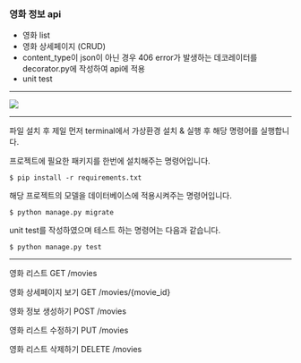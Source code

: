 ### 영화 정보 api
- 영화 list
- 영화 상세페이지 (CRUD)
- content_type이 json이 아닌 경우 406 error가 발생하는 데코레이터를 decorator.py에 작성하여 api에 적용
- unit test

---

![](https://images.velog.io/images/dnpxm387/post/efd59438-ee8a-4ad9-a856-cf47799bbb33/%E1%84%89%E1%85%B3%E1%84%8F%E1%85%B3%E1%84%85%E1%85%B5%E1%86%AB%E1%84%89%E1%85%A3%E1%86%BA%202020-12-14%20%E1%84%8B%E1%85%A9%E1%84%8C%E1%85%A5%E1%86%AB%201.34.55.png)

---

파일 설치 후 제일 먼저 terminal에서 가상환경 설치 & 실행 후 해당 명령어를 실행합니다.

프로젝트에 필요한 패키지를 한번에 설치해주는 명령어입니다.

`$ pip install -r requirements.txt`

해당 프로젝트의 모델을 데이터베이스에 적용시켜주는 명령어입니다.

`$ python manage.py migrate`

unit test를 작성하였으며 테스트 하는 명령어는 다음과 같습니다.

`$ python manage.py test`

---

영화 리스트
GET /movies

영화 상세페이지 보기
GET /movies/{movie_id}

영화 정보 생성하기
POST /movies

영화 리스트 수정하기
PUT /movies

영화 리스트 삭제하기
DELETE /movies

